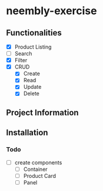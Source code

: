 # neembly-exercise

## Functionalities

- [x] Product Listing
- [ ] Search
- [x] Filter
- [x] CRUD
  - [x] Create
  - [x] Read
  - [x] Update
  - [x] Delete

## Project Information

<!-- todo -->

## Installation

<!-- todo -->

### Todo

- [ ] create components
  - [ ] Container
  - [ ] Product Card
  - [ ] Panel
